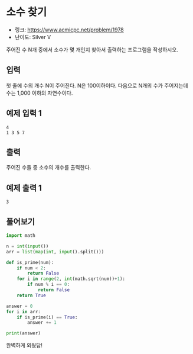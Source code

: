 # 소수 찾기

- 링크: https://www.acmicpc.net/problem/1978
- 난이도: Silver V

주어진 수 N개 중에서 소수가 몇 개인지 찾아서 출력하는 프로그램을 작성하시오.

## 입력
첫 줄에 수의 개수 N이 주어진다. N은 100이하이다. 다음으로 N개의 수가 주어지는데 수는 1,000 이하의 자연수이다.

## 예제 입력 1 

```
4
1 3 5 7
```

## 출력

주어진 수들 중 소수의 개수를 출력한다.

## 예제 출력 1 

```
3
```

## 풀어보기

```python
import math

n = int(input())
arr = list(map(int, input().split()))

def is_prime(num):
    if num < 2:
        return False
    for i in range(2, int(math.sqrt(num))+1):
        if num % i == 0:
            return False
    return True

answer = 0
for i in arr:
    if is_prime(i) == True:
        answer += 1

print(answer)
```

완벽하게 외웠담!


